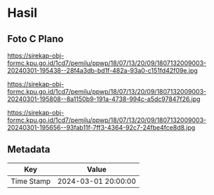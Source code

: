 # Hasil

## Foto C Plano

https://sirekap-obj-formc.kpu.go.id/1cd7/pemilu/ppwp/18/07/13/20/09/1807132009003-20240301-195438--28f4a3db-bd1f-482a-93a0-c151fd42f09e.jpg

https://sirekap-obj-formc.kpu.go.id/1cd7/pemilu/ppwp/18/07/13/20/09/1807132009003-20240301-195808--8a1150b9-191a-4738-994c-a5dc97847f26.jpg

https://sirekap-obj-formc.kpu.go.id/1cd7/pemilu/ppwp/18/07/13/20/09/1807132009003-20240301-195656--93fab11f-7ff3-4364-92c7-24fbe4fce8d8.jpg


## Metadata

| Key        | Value               |
| ---------- | ------------------- |
| Time Stamp | 2024-03-01 20:00:00 |



